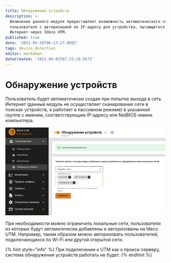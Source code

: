 ```yaml
---
title: Обнаружение устройств
description: >-
  Включение данного модуля предоставляет возможность автоматического создания
  пользователя с авторизацией по IP-адресу для устройства, пытающегося выйти в
  Интернет через Ideco UTM.
published: true
date: '2021-05-19T06:13:27.809Z'
tags: device_detection
editor: markdown
dateCreated: '2021-04-02T07:25:28.057Z'
---
```


# Обнаружение устройств

Пользователь будет автоматически создан при попытке выхода в сеть Интернет \(данный модуль не осуществляет сканирования сети в поисках устройств, а работает в пассивном режиме\) в указанной группе с именем, соответствующим IP-адресу или NetBIOS-имени компьютера.

![](../.gitbook/assets/discovery-dev.png)

При необходимости можно ограничить локальные сети, пользователи из которых будут автоматически добавлены и авторизованы на Ideco UTM. Например, таким образом можно авторизовать пользователей, подключающихся по Wi-Fi или другой открытой сети.

{% hint style="info" %}
При подключении к UTM как к прокси серверу, система обнаружения устройств работать не будет. 
{% endhint %}

